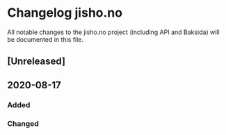 # Changelog jisho.no

All notable changes to the jisho.no project (including API and Baksida) will be documented in this file.


## [Unreleased]

## 2020-08-17

### Added


### Changed

